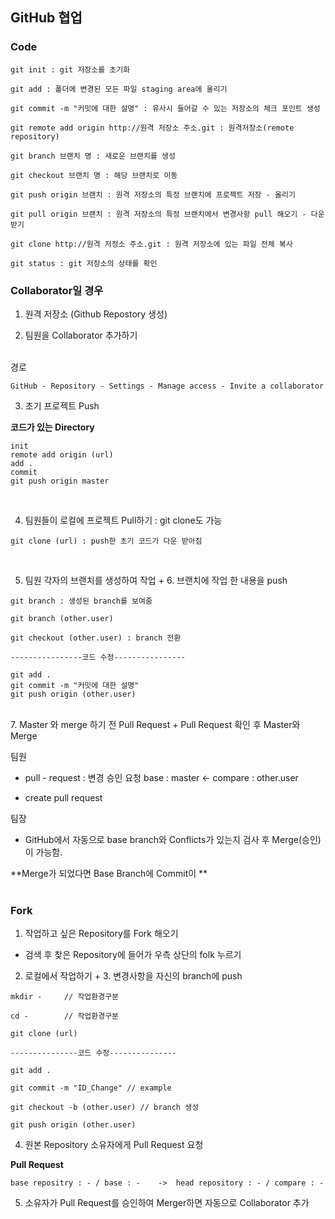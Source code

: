 ## GitHub 협업

### Code

```
git init : git 저장소를 초기화

git add : 폴더에 변경된 모든 파일 staging area에 올리기

git commit -m "커밋에 대한 설명" : 유사시 들어갈 수 있는 저장소의 체크 포인트 생성

git remote add origin http://원격 저장소 주소.git : 원격저장소(remote repository)

git branch 브랜치 명 : 새로운 브랜치를 생성

git checkout 브랜치 명 : 해당 브랜치로 이동

git push origin 브랜치 : 원격 저장소의 특정 브랜치에 프로젝트 저장 - 올리기

git pull origin 브랜치 : 원격 저장소의 특정 브랜치에서 변경사항 pull 해오기 - 다운받기

git clone http://원격 저정소 주소.git : 원격 저장소에 있는 파일 전체 복사

git status : git 저장소의 상태를 확인
```

### Collaborator일 경우

1. 원격 저장소 (Github Repostory 생성)

2. 팀원을 Collaborator 추가하기
</br>
경로

```
GitHub - Repository - Settings - Manage access - Invite a collaborator
```

3. 초기 프로젝트 Push

**코드가 있는 Directory**
```
init
remote add origin (url)
add .
commit
git push origin master
```
</br>

4. 팀원들이 로컬에 프로젝트 Pull하기 : git clone도 가능

```
git clone (url) : push한 초기 코드가 다운 받아짐
```

</br>

5. 팀원 각자의 브랜치를 생성하여 작업 + 6. 브랜치에 작업 한 내용을 push

```
git branch : 생성된 branch를 보여줌

git branch (other.user)

git checkout (other.user) : branch 전환

----------------코드 수정----------------

git add .
git commit -m "커밋에 대한 설명"
git push origin (other.user)
```
</br>
7. Master 와 merge 하기 전 Pull Request + Pull Request 확인 후 Master와 Merge

팀원
</br>
- pull - request : 변경 승인 요청
    base : master <- compare : other.user
        
- create pull request

팀장
</br>
- GitHub에서 자동으로 base branch와 Conflicts가 있는지 검사 후 Merge(승인)이 가능함.

**Merge가 되었다면 Base Branch에 Commit이 **
</br></br>
### Fork

1. 작업하고 싶은 Repository를 Fork 해오기

- 검색 후 찾은 Repository에 들어가 우측 상단의 folk 누르기
     
2. 로컬에서 작업하기 + 3. 변경사항을 자신의 branch에 push
```
mkdir -     // 작업환경구분

cd -        // 작업환경구분

git clone (url)

---------------코드 수정---------------

git add .

git commit -m "ID_Change" // example

git checkout -b (other.user) // branch 생성

git push origin (other.user)
```

4. 원본 Repository 소유자에게 Pull Request 요청

**Pull Request**
```
base repositry : - / base : -    ->  head repository : - / compare : -
```

5. 소유자가 Pull Request를 승인하여 Merger하면 자동으로 Collaborator 추가
